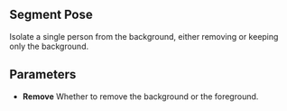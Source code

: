 ## Segment Pose

Isolate a single person from the background, either removing or keeping only the background.

## Parameters

- **Remove** Whether to remove the background or the foreground.
